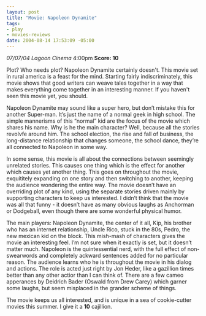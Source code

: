 ```yaml
--- 
layout: post
title: "Movie: Napoleon Dynamite"
tags: 
- play
- movies-reviews
date: 2004-08-14 17:53:09 -05:00
---
```

<em>07/07/04 Lagoon Cinema</em> 4:00pm
<strong>Score: 10</strong>

Plot?   Who needs plot?  Napoleon Dynamite certainly doesn't.  This movie set in rural america is a feast for the mind.  Starting fairly indiscriminately, this movie shows that good writers can weave tales together in a way that makes everything come together in an interesting manner.  If you haven't seen this movie yet, you should.

<!--more-->

Napoleon Dynamite may sound like a super hero, but don’t mistake this for another Super-man. It’s just the name of a normal geek in high school. The simple mannerisms of this “normal” kid are the focus of the movie which shares his name. Why is he the main character? Well, because all the stories revolvfe around him. The school election, the rise and fall of business, the long-distance relationship that changes someone, the school dance, they’re all connected to Napoleon in some way.

In some sense, this movie is all about the connections between seemingly unrelated stories. This causes one thing which is the effect for another which causes yet another thing. This goes on throughout the movie, exquititely expanding on one story and then switching to another, keeping the audience wondering the entire way. The movie doesn’t have an overriding plot of any kind, using the separate stories driven mainly by supporting characters to keep us interested. I didn’t think that the movie was all that funny - it doesn’t have as many obvious laughs as Anchorman or Dodgeball, even though there are some wonderful physical humor.

The main players: Napoleon Dynamite, the center of it all, Kip, his brother who has an internet relationship, Uncle Rico, stuck in the 80s, Pedro, the new mexican kid on the block. This mish-mash of characters gives the movie an interesting feel. I’m not sure when it exactly is set, but it doesn’t matter much. Napoleon is the quintessential nerd, with the full effect of non-swearwords and completely ackward sentences added for no particular reason. The audience learns who he is throughout the movie in his dialog and actions. The role is acted just right by Jon Heder, like a gazillion times better than any other actior than I can think of. There are a few cameo apperances by Deidrich Bader (Oswald from Drew Carey) which garner some laughs, but seem misplaced in the grander scheme of things.

The movie keeps us all interested, and is unique in a sea of cookie-cutter movies this summer. I give it a <strong>10</strong> cajillion.
